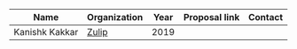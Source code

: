 
| Name | Organization | Year | Proposal link | Contact |
| ---- | ------------ | ---- | ------------- | ------- |
| Kanishk Kakkar | [Zulip](https://github.com/zulip/zulip) | 2019 | 
